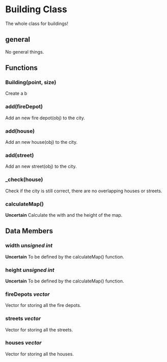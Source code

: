 # Building Class

The whole class for buildings!

## general

No general things.

## Functions

### Building(point, size)
Create a b

### add(fireDepot)
Add an new fire depot(obj) to the city.

### add(house)
Add an new house(obj) to the city.

### add(street)
Add an new street(obj) to the city.

### _check(house)
Check if the city is still correct, there are no overlapping houses or streets.

### calculateMap()
**Uncertain**
Calculate the with and the height of the map.

## Data Members

### width _unsigned int_
**Uncertain**
To be defined by the calculateMap() function.

### height _unsigned int_
**Uncertain**
To be defined by the calculateMap() function.

### fireDepots _vector<fireDepot>_
Vector for storing all the fire depots.

### streets _vector<street>_
Vector for storing all the streets.

### houses _vector<house>_
Vector for storing all the houses.
